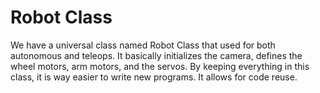 # Robot Class #
We have a universal class named Robot Class that used for both autonomous and teleops. It basically initializes the camera, defines the wheel motors, arm motors, and the servos. By keeping everything in this class, it is way easier to write new programs. It allows for code reuse.
